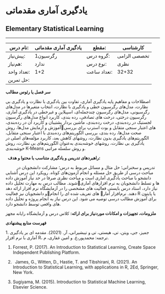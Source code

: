 # یادگیری آماری مقدماتی
## Elementary Statistical Learning
_______________________________________________________________________________
| نام درس:    | یادگیری آماری مقدماتی | مقطع:       | کارشناسی     |
| ----------- | --------------------- | ----------- | ------------ |
| پیش‌نیاز:   | رگرسیون1              | گروه درس:   | تخصصی الزامی |
| هم‌نیاز:    | ندارد                 | نوع درس:    | نظری         |
| تعداد واحد: | 1+2                   | تعداد ساعت: | 32+32        |
| حل تمرین:   |                       |             |              |

**سر فصل یا رئوس مطالب**

اصطلاحات و مفاهیم پایه یادگیری آماری، تفاوت بین یادگیری با نظارت و یادگیری بی نظارت، مدل‌های رگرسیون خطی و یادگیری با نظارت،  انتخاب متغیرها در مدل‌های رگرسیونی، مدل‌های رگرسیون چندجمله‌ای، اسپیلاین و غیرخطی در یادگیری آماری، رگرسیون درختی، درخت های تصادفی،  رده بندی، کاربرد انواع مدل‌های رگرسیون لجستیک در رده‌بندی، درخت رده‌بندی، ماشین بردار پشتیبان و کاربرد آن در رده‌بندی، آموزش و آزمایش مدل‌ها، روشهای اعتبار سنجی متقابل و بوت استرپ برای بررسی صحت مدل‌ها، رده بندی،  بررسی الگوریتم‌های رده‌بندی با اعتبار سنجی متقابل،  الگوریتم‌های یادگیری بدون نظارت، روشهای کاهش بعد، کاربرد مؤلفه‌های اصلی در یادگیری بی نظارت، روشهای خوشه‌بندی به‌عنوان الگوریتم‌های بی نظارت، روش خوشه‌بندی  K-Means و روش سلسله مراتبی.

` `**راهبردهای تدریس و یادگیری متناسب با محتوا و هدف:**

`     `تدریس و سخنرانی؛ حل مثال و مسائل مربوط به درس؛ مشارکت دانشجویان در مباحث درسی از طریق حل مسئله و انجام آزمون‌های کوتاه.  رویکرد این درس آشنایی دانشجو با مباحث یادگیری آماری است و  مباحث نظری صرفا در حد نیاز آموزش داده شوند. مطالب درس به مهارت تحلیل دادهها  و تسلط دانشجویان به نرم افزارهای آماری نیاز دارد، استاد درس بایستی فعالیت های مشخصی را در آزمایشگاه نرم افزار ارائه دهد و دانشجویان نیز فعالیتهای تعریف شده ای را انجام دهند.  نرم‌افزار آمار R یا پایتون  برای آموزش مطالب درسی توصیه می شود. این درس نیاز به انجام پروژه و تحلیل داده های واقعی توسط دانشجو دارد.

**ملزومات، تجهیزات و امکانات موردنیاز برای ارائه:**  کلاس درس و آزمایشگاه رایانه مجهز

**فهرست منابع پیشنهادی**

1\. جمیز، جی، ویتن، تی، هیستی، تی و تیبشیرانی، آر. (2021). مقدمه ای بر یادگیری آماری با نرم افزار R، ترجمه: محمدپور،ع. و امین غفاری، م. 

1. Forrest, P. (2017). An Introduction to Statistical Learning, Create Space Independent Publishing Platform.

1. ` `James, G., Witten, D., Hastie, T. and Tibshirani, R. (2021). An Introduction to Statistical Learning, with applications in R, 2Ed, Springer, New York.  

1. Sugiyama, M. (2015). Introduction to Statistical Machine Learning, Elsevier Science.
